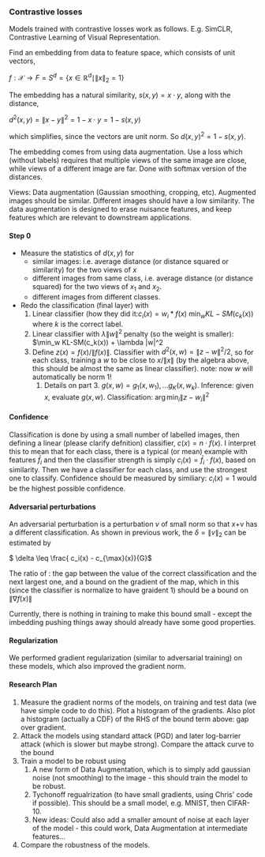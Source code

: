 ### Contrastive losses

Models trained with contrastive losses work as follows.  E.g. SimCLR, Contrastive Learning of Visual Representation.

Find an embedding from data to feature space, which consists of unit vectors,

$f: \mathcal X \to F = S^d = \{ x \in \mathbb R^d \mid \|x\|_2 = 1\}$ 

The embedding has a natural similarity, $s(x,y) = x\cdot y$, along with the distance, 

$d^2(x,y) = \|x-y\|^2 = 1-x\cdot y = 1-s(x,y)$

which simplifies, since the vectors are unit norm.  So $d(x,y)^2 = 1 -s(x,y)$.

The embedding comes from using data augmentation.  Use a loss which (without labels) requires that multiple views of the same image are close, while views of a different image are far.  Done with softmax version of the distances.  

Views: Data augmentation (Gaussian smoothing, cropping, etc).  Augmented images should be similar.  Different images should have a low similarity. The data augmentation is designed to erase nuisance features, and keep features which are relevant to downstream applications. 

#### Step 0

- Measure the statistics of $d(x,y)$ for 
  - similar images: i.e. average distance (or distance squared or similarity) for the two views of $x$
  - different images from same class,  i.e. average distance (or distance squared) for the two views of $x_1$ and $x_2$.
  - different images from different classes. 
- Redo the classification (final layer) with
  1. Linear classifier (how they did it:$c_i(x)=w_i*f(x)$   $\min_w KL-SM(c_k(x))$ where $k$ is the correct label. 
  2. Linear classifier with $\lambda\|w\|^2$ penalty (so the weight is smaller):  $\min_w KL-SM(c_k(x)) + \lambda |w|^2
  3. Define $z(x)= f(x)/\|f(x)\|$.  Classifier with $d^2(x,w) = \|z-w\|^2/2$, so for each class, training a $w$ to be close to $x/\|x\|$ (by the algebra above, this should be almost the same as linear classifier). note: now $w$ will automatically be norm 1!
     1. Details on part 3.  $g(x,w) = g_1(x,w_1), \dots g_{K}(x,w_k)$.  Inference: given $x$, evaluate $g(x,w)$.  Classification: $\arg \min_i \|z- w_i\|^2$

#### Confidence

Classification is done by using a small number of labelled images, then defining a linear (please clarify defnition) classifier, $c(x) = n\cdot f(x)$. 
I interpret this to mean that for each class, there is a typical (or mean) example with features $\bar f_i$ and then the classifier strength is simply $c_i(x) =\bar f_i \cdot f(x)$, based on similarity.  Then we have a classifier for each class, and use the strongest one to classify.  Confidence should be measured by similiary: $c_i(x) = 1$ would be the highest possible confidence.

#### Adversarial perturbations

An adversarial perturbation is a perturbation $v$  of small norm so that $x+$v has a different classification.  As shown in previous work, the $\delta = \|v\|_2$  can be estimated by 

$ \delta \leq \frac{ c_i(x) - c_{\max}(x)}{G}$

The ratio of : the gap between the value of the correct classification and the next largest one, and a bound on the gradient of the map, which in this (since the classifier is normalize to have graident 1) should be a bound on $\|\nabla f(x)\|$

Currently, there is nothing in training to make this bound small - except the imbedding pushing things away should already have some good properties.

#### Regularization

We performed gradient regularization (similar to adversarial training) on these models, which also improved the gradient norm.

#### Research Plan

1. Measure the gradient norms of the models, on training and test data (we have simple code to do this).  Plot a histogram of the gradients.  Also plot a histogram (actually a CDF) of the RHS of the bound term above: gap over gradient.
2. Attack the models using standard attack (PGD) and later log-barrier attack (which is slower but maybe strong).  Compare the attack curve to the bound
3. Train a model to be robust using
   1. A new form of Data Augmentation, which is to simply add gaussian noise (not smoothing) to the image - this should train the model to be robust.
   2. Tychonoff regualrization (to have small gradients, using Chris' code if possible).  This should be a small model, e.g. MNIST, then CIFAR-10.
   3. New ideas:   Could also add a smaller amount of noise at each layer of the model - this could work, Data Augmentation at intermediate features...
4. Compare the robustness of the models. 


